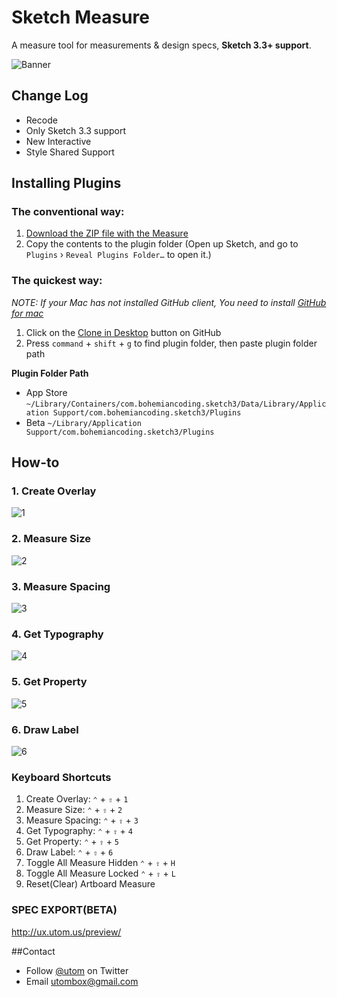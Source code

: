 # Sketch Measure

A measure tool for measurements & design specs, **Sketch 3.3+ support**. 

![Banner](http://utom.us/new/assets/imgs/sketch-measure-icon@2x.png)
## Change Log
* Recode
* Only Sketch 3.3 support
* New Interactive
* Style Shared Support

## Installing Plugins
### The conventional way:
1. [Download the ZIP file with the Measure](https://github.com/utom/sketch-measure/archive/master.zip)
2. Copy the contents to the plugin folder (Open up Sketch, and go to `Plugins` › `Reveal Plugins Folder…` to open it.)

### The quickest way:

_NOTE: If your Mac has not installed GitHub client, You need to install [GitHub for mac](https://mac.github.com)_

1. Click on the [Clone in Desktop](github-mac://openRepo/https://github.com/utom/sketch-measure) button on GitHub
2. Press `command` + `shift` + `g` to find plugin folder, then paste plugin folder path

**Plugin Folder Path**

* App Store `~/Library/Containers/com.bohemiancoding.sketch3/Data/Library/Application Support/com.bohemiancoding.sketch3/Plugins`
* Beta `~/Library/Application Support/com.bohemiancoding.sketch3/Plugins`

## How-to

### 1. Create Overlay
![1](http://ux.utom.us/tutorial/1.gif)

### 2. Measure Size
![2](http://ux.utom.us/tutorial/2.gif)

### 3. Measure Spacing
![3](http://ux.utom.us/tutorial/3.gif)

### 4. Get Typography
![4](http://ux.utom.us/tutorial/4.gif)

### 5. Get Property
![5](http://ux.utom.us/tutorial/5.gif)

### 6. Draw Label
![6](http://ux.utom.us/tutorial/6.gif)

### Keyboard Shortcuts
1. Create Overlay: `⌃` + `⇧` + `1`
2. Measure Size: `⌃` + `⇧` + `2`
3. Measure Spacing: `⌃` + `⇧` + `3`
4. Get Typography: `⌃` + `⇧` + `4`
5. Get Property: `⌃` + `⇧` + `5`
6. Draw Label: `⌃` + `⇧` + `6`
7. Toggle All Measure Hidden `⌃` + `⇧` + `H`
8. Toggle All Measure Locked `⌃` + `⇧` + `L`
9. Reset(Clear) Artboard Measure

### SPEC EXPORT(BETA)
http://ux.utom.us/preview/

##Contact

* Follow [@utom](http://twitter.com/utom) on Twitter
* Email <utombox@gmail.com>
